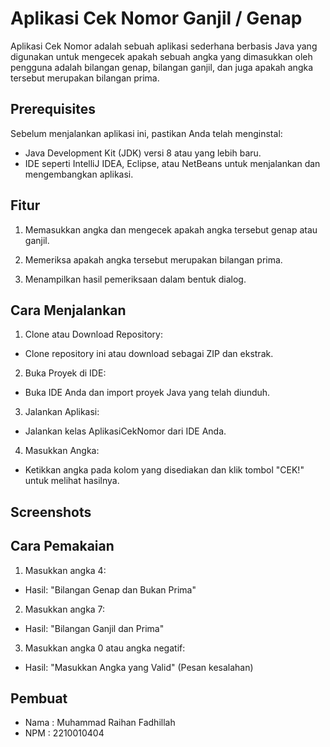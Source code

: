 
# Aplikasi Cek Nomor Ganjil / Genap    

Aplikasi Cek Nomor adalah sebuah aplikasi sederhana berbasis Java yang digunakan untuk mengecek apakah sebuah angka yang dimasukkan oleh pengguna adalah bilangan genap, bilangan ganjil, dan juga apakah angka tersebut merupakan bilangan prima.



## Prerequisites
Sebelum menjalankan aplikasi ini, pastikan Anda telah menginstal:
- Java Development Kit (JDK) versi 8 atau yang lebih baru.
- IDE seperti IntelliJ IDEA, Eclipse, atau NetBeans untuk menjalankan dan mengembangkan aplikasi.

## Fitur   
1. Memasukkan angka dan mengecek apakah angka tersebut genap atau ganjil.

2. Memeriksa apakah angka tersebut merupakan bilangan prima.

3. Menampilkan hasil pemeriksaan dalam bentuk dialog.

## Cara Menjalankan
1. Clone atau Download Repository:
- Clone repository ini atau download sebagai ZIP dan ekstrak.

2. Buka Proyek di IDE:
- Buka IDE Anda dan import proyek Java yang telah diunduh.

3. Jalankan Aplikasi:
- Jalankan kelas AplikasiCekNomor dari IDE Anda.

4. Masukkan Angka:
- Ketikkan angka pada kolom yang disediakan dan klik tombol "CEK!" untuk melihat hasilnya.

## Screenshots




## Cara Pemakaian
1. Masukkan angka 4:
- Hasil: "Bilangan Genap dan Bukan Prima"

2. Masukkan angka 7:
- Hasil: "Bilangan Ganjil dan Prima"

3. Masukkan angka 0 atau angka negatif: 
- Hasil: "Masukkan Angka yang Valid" (Pesan kesalahan)



## Pembuat

- Nama : Muhammad Raihan Fadhillah
- NPM : 2210010404

